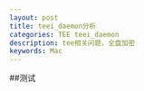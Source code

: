```yaml
---
layout: post
title: teei_daemon分析
categories: TEE teei_daemon
description: tee相关问题，全盘加密
keywords: Mac
---
```


##测试



